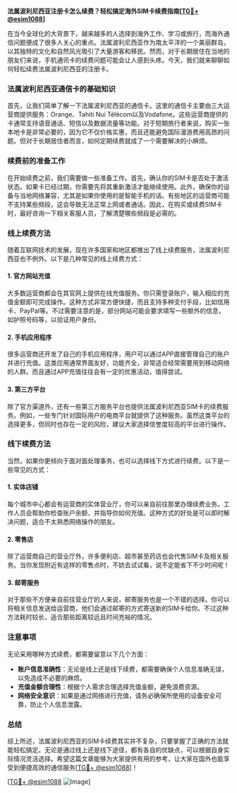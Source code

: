 **法属波利尼西亚注册卡怎么续费？轻松搞定海外SIM卡续费指南[[TG💪+ @esim1088](https://t.me/s/esim1088)]**

在当今全球化的大背景下，越来越多的人选择到海外工作、学习或旅行，而海外通信问题便成了很多人关心的重点。法属波利尼西亚作为南太平洋的一个美丽群岛，以其独特的文化和自然风光吸引了大量游客和移民。然而，对于长期居住在当地的朋友们来说，手机通讯卡的续费问题可能会让人感到头疼。今天，我们就来聊聊如何轻松续费法属波利尼西亚的注册卡。

### 法属波利尼西亚通信卡的基础知识

首先，让我们简单了解一下法属波利尼西亚的通信卡。这里的通信卡主要由三大运营商提供服务：Orange、Tahiti Nui Télécom以及Vodafone。这些运营商提供的卡通常支持语音通话、短信以及数据流量等功能。对于短期旅行者来说，购买一张本地卡是非常必要的，因为它不仅价格实惠，而且还能避免国际漫游费用高昂的问题。但对于长期居住者而言，如何定期续费就成了一个需要解决的小麻烦。

### 续费前的准备工作

在开始续费之前，我们需要做一些准备工作。首先，确认你的SIM卡是否处于激活状态。如果卡已经过期，你需要先将其重新激活才能继续使用。此外，确保你的设备与当地网络兼容，尤其是如果你使用的是智能手机的话。有些地区的运营商可能不支持某些频段，这会导致无法正常上网或者通话。因此，在购买或续费SIM卡时，最好咨询一下相关客服人员，了解清楚哪些频段是必需的。

### 线上续费方法

随着互联网技术的发展，现在许多国家和地区都推出了线上续费服务，法属波利尼西亚也不例外。以下是几种常见的线上续费方式：

#### 1. 官方网站充值
大多数运营商都会在其官网上提供在线充值服务。你只需登录账户，输入相应的充值金额即可完成操作。这种方式非常方便快捷，而且支持多种支付手段，比如信用卡、PayPal等。不过需要注意的是，部分网站可能会要求填写一些额外的信息，如护照号码等，以验证用户身份。

#### 2. 手机应用程序
很多运营商还开发了自己的手机应用程序，用户可以通过APP直接管理自己的账户并进行充值。这类应用通常界面友好，功能齐全，非常适合经常需要用到移动网络的人群。而且通过APP充值往往会有一定的优惠活动，值得尝试。

#### 3. 第三方平台
除了官方渠道外，还有一些第三方服务平台也提供法属波利尼西亚SIM卡的续费服务。例如，一些专门针对国际用户的电商平台就提供了这种服务。虽然这类平台的选择更多，但同时也存在一定的风险，建议大家选择信誉度较高的平台进行操作。

### 线下续费方法

当然，如果你更倾向于面对面处理事务，也可以选择线下方式进行续费。以下是一些常见的方式：

#### 1. 实体店铺
每个城市中心都会有运营商的实体营业厅，你可以亲自前往那里办理续费业务。工作人员会帮助你检查账户余额，并指导你如何充值。这种方式的好处是可以即时解决问题，适合不太熟悉网络操作的朋友。

#### 2. 零售店
除了运营商自己的营业厅外，许多便利店、超市甚至药店也会代售SIM卡及相关服务。当你发现附近有这样的零售点时，不妨去试试看，说不定能省下不少时间呢！

#### 3. 邮寄服务
对于那些不方便亲自前往营业厅的人来说，邮寄服务也是一个不错的选择。你可以将相关信息发送给运营商，他们会通过邮寄的方式寄送新的SIM卡给你。不过这种方法耗时较长，适合那些距离较远且时间充裕的情况。

### 注意事项

无论采用哪种方式续费，都需要留意以下几个方面：

- **账户信息准确性**：无论是线上还是线下续费，都需要确保个人信息准确无误，以免造成不必要的麻烦。
- **充值金额合理性**：根据个人需求合理选择充值金额，避免浪费资源。
- **网络安全意识**：如果是通过网络进行充值，请务必确保所使用的设备安全可靠，防止个人信息泄露。

### 总结

综上所述，法属波利尼西亚的SIM卡续费其实并不复杂，只要掌握了正确的方法就能轻松搞定。无论是通过线上还是线下途径，都有各自的优缺点，可以根据自身实际情况灵活选择。希望这篇文章能够为大家提供有用的参考，让大家在国外也能享受到便捷高效的通信服务[[TG💪+ @esim1088](https://t.me/s/esim1088)]！

[[TG💪+ @esim1088](https://t.me/s/esim1088) ![Image](https://i.postimg.cc/4NQfJmqS/Snipaste-2025-05-13-00-14-12.png)]